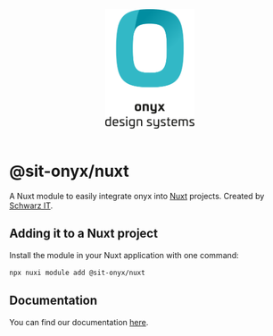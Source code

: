 <div align="center">
  <picture>
    <source media="(prefers-color-scheme: dark)" srcset="https://raw.githubusercontent.com/SchwarzIT/onyx/main/.github/onyx-logo-light.svg">
    <source media="(prefers-color-scheme: light)" srcset="https://raw.githubusercontent.com/SchwarzIT/onyx/main/.github/onyx-logo-dark.svg">
    <img alt="onyx logo" src="https://raw.githubusercontent.com/SchwarzIT/onyx/main/.github/onyx-logo-dark.svg" width="160px">
  </picture>
</div>

<br>

# @sit-onyx/nuxt

A Nuxt module to easily integrate onyx into [Nuxt](https://nuxt.com/) projects.
Created by [Schwarz IT](https://it.schwarz).

## Adding it to a Nuxt project

Install the module in your Nuxt application with one command:

```bash
npx nuxi module add @sit-onyx/nuxt
```

## Documentation

You can find our documentation [here](https://onyx.schwarz/development/packages/nuxt.html).
